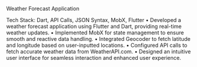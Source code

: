 Weather Forecast Application

Tech Stack: Dart, API Calls, JSON Syntax, MobX, Flutter
•	Developed a weather forecast application using Flutter and Dart, providing real-time weather updates.
•	Implemented MobX for state management to ensure smooth and reactive data handling.
•	Integrated Geocoder to fetch latitude and longitude based on user-inputted locations.
•	Configured API calls to fetch accurate weather data from WeatherAPI.com.
•	Designed an intuitive user interface for seamless interaction and enhanced user experience.
